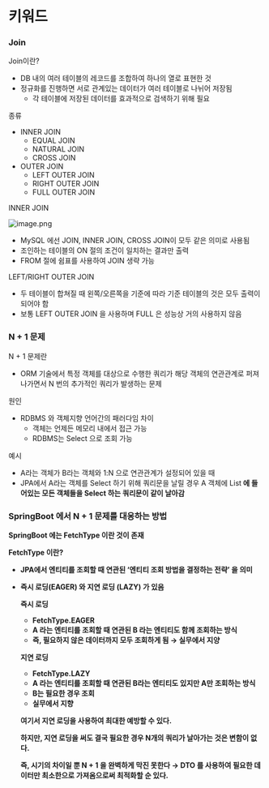 # 키워드

### Join
Join이란?

- DB 내의 여러 테이블의 레코드를 조합하여 하나의 열로 표현한 것
- 정규화를 진행하면 서로 관계있는 데이터가 여러 테이블로 나뉘어 저장됨
    - 각 테이블에 저장된 데이터를 효과적으로 검색하기 위해 필요

종류

- INNER JOIN
    - EQUAL JOIN
    - NATURAL JOIN
    - CROSS JOIN
- OUTER JOIN
    - LEFT OUTER JOIN
    - RIGHT OUTER JOIN
    - FULL OUTER JOIN

INNER JOIN

![image.png](attachment:b0e9bd7c-d802-4070-9703-29a4eb9401f3:image.png)

- MySQL 에선 JOIN, INNER JOIN, CROSS JOIN이 모두 같은 의미로 사용됨
- 조인하는 테이블의 ON 절의 조건이 일치하는 결과만 출력
- FROM 절에 쉼표를 사용하여 JOIN 생략 가능

LEFT/RIGHT OUTER JOIN

- 두 테이블이 합쳐질 때 왼쪽/오른쪽을 기준에 따라 기준 테이블의 것은 모두 출력이 되어야 함
- 보통 LEFT OUTER JOIN 을 사용하며 FULL 은 성능상 거의 사용하지 않음

### N + 1 문제
N + 1 문제란

- ORM 기술에서 특정 객체를 대상으로 수행한 쿼리가 해당 객체의 연관관계로 퍼져나가면서 N 번의 추가적인 쿼리가 발생하는 문제

원인

- RDBMS 와 객체지향 언어간의 패러다임 차이
    - 객체는 언제든 메모리 내에서 접근 가능
    - RDBMS는 Select 으로 조회 가능

예시

- A라는 객체가 B라는 객체와 1:N 으로 연관관계가 설정되어 있을 때
- JPA에서 A라는 객체를 Select 하기 위해 쿼리문을 날릴 경우 A 객체에 List<B> 에 들어있는 모든 객체들을 Select 하는 쿼리문이 같이 날아감

### SpringBoot 에서 N + 1 문제를 대응하는 방법
SpringBoot 에는 FetchType 이란 것이 존재

FetchType 이란?

- JPA에서 엔티티를 조회할 때 연관된 ‘엔티티 조회 방법을 결정하는 전략’ 을 의미
- 즉시 로딩(EAGER) 와 지연 로딩 (LAZY) 가 있음


  즉시 로딩
  - FetchType.EAGER
  - A 라는 엔티티를 조회할 때 연관된 B 라는 엔티티도 함께 조회하는 방식
  - 즉, 필요하지 않은 데이터까지 모두 조회하게 됨 → 실무에서 지양

  지연 로딩
  - FetchType.LAZY
  - A 라는 엔티티를 조회할 때 연관된 B라는 엔티티도 있지만 A만 조회하는 방식
  - B는 필요한 경우 조회
  - 실무에서 지향

  여기서 지연 로딩을 사용하여 최대한 예방할 수 있다.

  하지만, 지연 로딩을 써도 결국 필요한 경우 N개의 쿼리가 날아가는 것은 변함이 없다.

  즉, 시기의 차이일 뿐 N + 1 을 완벽하게 막진 못한다 → DTO 를 사용하여 필요한 데이터만 최소한으로 가져옴으로써 최적화할 순 있다.